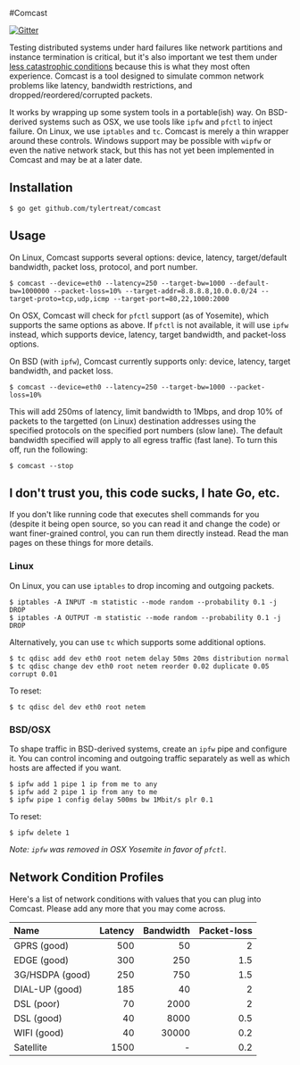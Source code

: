 #Comcast

[![Gitter](https://badges.gitter.im/Join%20Chat.svg)](https://gitter.im/tylertreat/Comcast?utm_source=badge&utm_medium=badge&utm_campaign=pr-badge&utm_content=badge)


Testing distributed systems under hard failures like network partitions and instance termination is critical, but it's also important we test them under [less catastrophic conditions](http://www.bravenewgeek.com/sometimes-kill-9-isnt-enough/) because this is what they most often experience. Comcast is a tool designed to simulate common network problems like latency, bandwidth restrictions, and dropped/reordered/corrupted packets.

It works by wrapping up some system tools in a portable(ish) way. On BSD-derived systems such as OSX, we use tools like `ipfw` and `pfctl` to inject failure. On Linux, we use `iptables` and `tc`. Comcast is merely a thin wrapper around these controls. Windows support may be possible with `wipfw` or even the native network stack, but this has not yet been implemented in Comcast and may be at a later date.

## Installation

```
$ go get github.com/tylertreat/comcast
```

## Usage

On Linux, Comcast supports several options: device, latency, target/default bandwidth, packet loss, protocol, and port number.

```
$ comcast --device=eth0 --latency=250 --target-bw=1000 --default-bw=1000000 --packet-loss=10% --target-addr=8.8.8.8,10.0.0.0/24 --target-proto=tcp,udp,icmp --target-port=80,22,1000:2000
```

On OSX, Comcast will check for `pfctl` support (as of Yosemite), which supports the same options as above. If `pfctl` is not available, it will use `ipfw` instead, which supports device, latency, target bandwidth, and packet-loss options.

On BSD (with `ipfw`), Comcast currently supports only: device, latency, target bandwidth, and packet loss. 

```
$ comcast --device=eth0 --latency=250 --target-bw=1000 --packet-loss=10%
```

This will add 250ms of latency, limit bandwidth to 1Mbps, and drop 10% of packets to the targetted (on Linux) destination addresses using the specified protocols on the specified port numbers (slow lane). The default bandwidth specified will apply to all egress traffic (fast lane). To turn this off, run the following:

```
$ comcast --stop
```

## I don't trust you, this code sucks, I hate Go, etc.

If you don't like running code that executes shell commands for you (despite it being open source, so you can read it and change the code) or want finer-grained control, you can run them directly instead. Read the man pages on these things for more details.

### Linux

On Linux, you can use `iptables` to drop incoming and outgoing packets.

```
$ iptables -A INPUT -m statistic --mode random --probability 0.1 -j DROP
$ iptables -A OUTPUT -m statistic --mode random --probability 0.1 -j DROP
```

Alternatively, you can use `tc` which supports some additional options.

```
$ tc qdisc add dev eth0 root netem delay 50ms 20ms distribution normal
$ tc qdisc change dev eth0 root netem reorder 0.02 duplicate 0.05 corrupt 0.01
```

To reset:

```
$ tc qdisc del dev eth0 root netem
```

### BSD/OSX

To shape traffic in BSD-derived systems, create an `ipfw` pipe and configure it. You can control incoming and outgoing traffic separately as well as which hosts are affected if you want.

```
$ ipfw add 1 pipe 1 ip from me to any
$ ipfw add 2 pipe 1 ip from any to me
$ ipfw pipe 1 config delay 500ms bw 1Mbit/s plr 0.1
```

To reset:

```
$ ipfw delete 1
```

*Note: `ipfw` was removed in OSX Yosemite in favor of `pfctl`.*

## Network Condition Profiles

Here's a list of network conditions with values that you can plug into Comcast. Please add any more that you may come across.

Name | Latency | Bandwidth | Packet-loss
:-- | --: | --: | --:
GPRS (good) | 500 | 50 | 2
EDGE (good) | 300 | 250 | 1.5
3G/HSDPA (good) | 250 | 750 | 1.5
DIAL-UP (good) | 185 | 40 | 2
DSL (poor) | 70 | 2000 | 2
DSL (good) | 40 | 8000 | 0.5
WIFI (good) | 40 | 30000 | 0.2
Satellite | 1500 | - | 0.2
